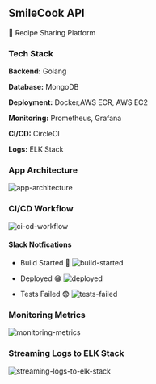 ## SmileCook API
🍕 Recipe Sharing Platform

### Tech Stack

**Backend:** Golang

**Database:** MongoDB

**Deployment:** Docker,AWS ECR, AWS EC2

**Monitoring:** Prometheus, Grafana

**CI/CD:** CircleCI

**Logs:** ELK Stack

### App Architecture
![app-architecture](https://user-images.githubusercontent.com/43776315/161248668-03a0e736-aeaa-4603-9f39-82f28b21ba92.png)

### CI/CD Workflow
![ci-cd-workflow](https://user-images.githubusercontent.com/43776315/161249276-ebd7c8b2-2135-41e1-aff0-821e3a3e8d62.png)

#### Slack Notfications
- Build Started 🤞
![build-started](https://user-images.githubusercontent.com/43776315/163988335-11028657-25e2-44aa-a295-8824bcbd9a57.gif)

- Deployed 😁
![deployed](https://user-images.githubusercontent.com/43776315/163988580-c892a27a-e08b-46d9-8bd5-20a0a93beb34.gif)

- Tests Failed 😨
![tests-failed](https://user-images.githubusercontent.com/43776315/163988479-c6c7a5a4-09d3-4b35-92ca-0ad71daabb56.gif)


### Monitoring Metrics
![monitoring-metrics](https://user-images.githubusercontent.com/43776315/161249507-9c5a110d-944c-48a5-baab-9588654c3508.png)


### Streaming Logs to ELK Stack
![streaming-logs-to-elk-stack](https://user-images.githubusercontent.com/43776315/161249971-4f79098b-d279-483f-aab1-b904d7dba3e3.png)